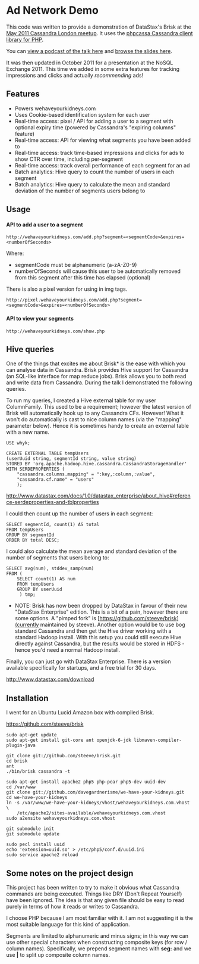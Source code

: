 # Ad Network Demo

This code was written to provide a demonstration of DataStax's Brisk at the
[May 2011 Cassandra London meetup](http://www.meetup.com/Cassandra-London/events/16643691/).
It uses the [phpcassa Cassandra client library for PHP](https://github.com/thobbs/phpcassa).

You can [view a podcast of the talk here](http://skillsmatter.com/podcast/nosql/cassandra-may-meetup/js-1775 "Podcast on SkillsMatter website")
and [browse the slides here](http://www.slideshare.net/davegardnerisme/cassandra-hadoop-brisk).

It was then updated in October 2011 for a presentation at the NoSQL Exchange
2011. This time we added in some extra features for tracking impressions and
clicks and actually _recommending_ ads!

## Features

 - Powers wehaveyourkidneys.com
 - Uses Cookie-based identification system for each user
 - Real-time access: pixel / API for adding a user to a segment with
   optional expiry time (powered by Cassandra's "expiring columns" feature)
 - Real-time access: API for viewing what segments you have been added to
 - Real-time access: track time-based impressions and clicks for ads to show
   CTR over time, including per-segment
 - Real-time access: track overall performance of each segment for an ad
 - Batch analytics: Hive query to count the number of users in each segment
 - Batch analytics: Hive query to calculate the mean and standard deviation of
   the number of segments users belong to

## Usage

#### API to add a user to a segment

    http://wehaveyourkidneys.com/add.php?segment=<segmentCode>&expires=<numberOfSeconds>

Where:
 - segmentCode must be alphanumeric (a-zA-Z0-9)
 - numberOfSeconds will cause this user to be automatically removed from this
   segment after this time has elapsed (optional)

There is also a pixel version for using in img tags.

    http://pixel.wehaveyourkidneys.com/add.php?segment=<segmentCode>&expires=<numberOfSeconds>

#### API to view your segments

    http://wehaveyourkidneys.com/show.php

## Hive queries

One of the things that excites me about Brisk* is the ease with which you can
analyse data in Cassandra. Brisk provides Hive support for Cassandra (an
SQL-like interface for map reduce jobs). Brisk allows you to both read and
write data from Cassandra. During the talk I demonstrated the following
queries.

To run my queries, I created a Hive external table for my user ColumnFamily.
This used to be a requirement; however the latest version of Brisk will 
automatically hook up to any Cassandra CFs. However! What it won't do 
automatically is cast to nice column names (via the "mapping" parameter below).
Hence it is sometimes handy to create an external table with a new name.

    USE whyk;

    CREATE EXTERNAL TABLE tempUsers
    (userUuid string, segmentId string, value string)
    STORED BY 'org.apache.hadoop.hive.cassandra.CassandraStorageHandler'
    WITH SERDEPROPERTIES (
        "cassandra.columns.mapping" = ":key,:column,:value",
        "cassandra.cf.name" = "users"
        );

http://www.datastax.com/docs/1.0/datastax_enterprise/about_hive#reference-serdeproperties-and-tblproperties

I could then count up the number of users in each segment:

    SELECT segmentId, count(1) AS total
    FROM tempUsers
    GROUP BY segmentId
    ORDER BY total DESC;

I could also calculate the mean average and standard deviation of the number
of segments that users belong to:

    SELECT avg(num), stddev_samp(num)
    FROM (
        SELECT count(1) AS num
        FROM tempUsers
        GROUP BY userUuid
         ) tmp;

* NOTE: Brisk has now been dropped by DataStax in favour of their new 
"DataStax Enterprise" edition. This is a bit of a pain, however there are some
options. A "pimped fork" is [https://github.com/steeve/brisk](currently
maintained by steeve). Another option would be to use bog standard Cassandra
and then get the Hive driver working with a standard Hadoop install. With this
setup you could still execute Hive directly against Cassandra, but the results
would be stored in HDFS - hence you'd need a normal Hadoop install.

Finally, you can just go with DataStax Enterprise. There is a version available
specifically for startups, and a free trial for 30 days.

http://www.datastax.com/download


## Installation

I went for an Ubuntu Lucid Amazon box with compiled Brisk.

https://github.com/steeve/brisk

    sudo apt-get update
    sudo apt-get install git-core ant openjdk-6-jdk libmaven-compiler-plugin-java

    git clone git://github.com/steeve/brisk.git
    cd brisk
    ant
    ./bin/brisk cassandra -t

    sudo apt-get install apache2 php5 php-pear php5-dev uuid-dev
    cd /var/www
    git clone git://github.com/davegardnerisme/we-have-your-kidneys.git
    cd we-have-your-kidneys
    ln -s /var/www/we-have-your-kidneys/vhost/wehaveyourkidneys.com.vhost \
        /etc/apache2/sites-available/wehaveyourkidneys.com.vhost
    sudo a2ensite wehaveyourkidneys.com.vhost

    git submodule init
    git submodule update

    sudo pecl install uuid
    echo 'extension=uuid.so' > /etc/php5/conf.d/uuid.ini
    sudo service apache2 reload

## Some notes on the project design

This project has been written to try to make it obvious what Cassandra commands
are being executed. Things like DRY (Don't Repeat Yourself) have been ignored.
The idea is that any given file should be easy to read purely in terms of how
it reads or writes to Cassandra.

I choose PHP because I am most familiar with it. I am not suggesting it is the
most suitable language for this kind of application.

Segments are limited to alphanumeric and minus signs; in this way we can use
other special characters when constructing composite keys (for row / column 
names). Specifically, we prepend segment names with **seg:** and we use **|**
to split up composite column names.

